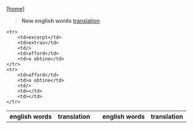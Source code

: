 [[home]](../../../../home.html) 

> **New english words**
[translation](https://translate.google.md/)<br/>


<table>
	<th>english words</th>
	<th>translation</th>
	<th/>
	<th>english words</th>
	<th>translation</th>

	<tr>
		<td>excerpt</td>
		<td>extras</td>	
		<td/>	
		<td>afford</td>
		<td>a obtine</td>
	</tr>
	<tr>
		<td>afford</td>
		<td>a obtine</td>
		<td/>	
		<td></td>
		<td></td>
	</tr>
</table>

